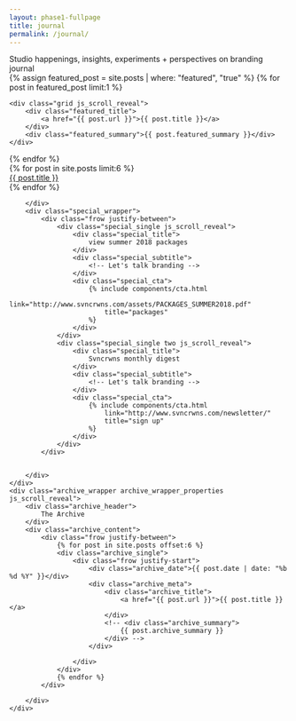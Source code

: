```yaml
---
layout: phase1-fullpage
title: journal
permalink: /journal/
---
```

<div class="grid">
    <div class="masthead_title js_scroll_reveal">
        Studio happenings, insights, experiments + perspectives on branding
    </div>
    <div class="featured">
        journal
    </div>
</div>

<div class="grid_full js_scroll_reveal">
{% assign featured_post = site.posts | where: "featured", "true" %}
{% for post in featured_post limit:1 %}
<div class="featured_post">
    <div class="featured_image" style="background-image:url('{{ post.featured_image }}');"></div>

    <div class="grid js_scroll_reveal">
        <div class="featured_title">
            <a href="{{ post.url }}">{{ post.title }}</a>
        </div>
        <div class="featured_summary">{{ post.featured_summary }}</div>
    </div>
</div>
{% endfor %}
</div>

<div class="grid fixed_width_grid">
    <div class="frow justify-between">
        <div class="all_posts_wrapper">
            <div class="frow wrap">
                {% for post in site.posts limit:6 %}
                    <div class="general_post js_scroll_reveal">
                        <div class="general_post_image" style="background-image:url('{{ post.featured_image }}');"></div>
                        <div class="general_post_title">
                            <a href="{{ post.url }}">{{ post.title }}</a>
                        </div>
                    </div>
                {% endfor %}
            </div>


        </div>
        <div class="special_wrapper">
            <div class="frow justify-between">
                <div class="special_single js_scroll_reveal">
                    <div class="special_title">
                        view summer 2018 packages
                    </div>
                    <div class="special_subtitle">
                        <!-- Let's talk branding -->
                    </div>
                    <div class="special_cta">
                        {% include components/cta.html
                            link="http://www.svncrwns.com/assets/PACKAGES_SUMMER2018.pdf"
                            title="packages"
                        %}
                    </div>
                </div>
                <div class="special_single two js_scroll_reveal">
                    <div class="special_title">
                        Svncrwns monthly digest
                    </div>
                    <div class="special_subtitle">
                        <!-- Let's talk branding -->
                    </div>
                    <div class="special_cta">
                        {% include components/cta.html
                            link="http://www.svncrwns.com/newsletter/"
                            title="sign up"
                        %}
                    </div>
                </div>
            </div>


        </div>
    </div>
    <div class="archive_wrapper archive_wrapper_properties js_scroll_reveal">
        <div class="archive_header">
            The Archive
        </div>
        <div class="archive_content">
            <div class="frow justify-between">
                {% for post in site.posts offset:6 %}
                <div class="archive_single">
                    <div class="frow justify-start">
                        <div class="archive_date">{{ post.date | date: "%b %d %Y" }}</div>
                        <div class="archive_meta">
                            <div class="archive_title">
                                <a href="{{ post.url }}">{{ post.title }}</a>
                            </div>
                            <!-- <div class="archive_summary">
                                {{ post.archive_summary }}
                            </div> -->
                        </div>

                    </div>
                </div>
                {% endfor %}
            </div>

        </div>
    </div>

</div>
